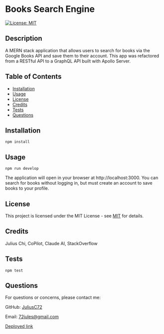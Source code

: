 # Books Search Engine
[![License: MIT](https://img.shields.io/badge/License-MIT-yellow.svg)](https://opensource.org/licenses/MIT)

## Description

A MERN stack application that allows users to search for books via the Google Books API and save them to their account. This app was refactored from a RESTful API to a GraphQL API built with Apollo Server.

## Table of Contents

- [Installation](#installation)
- [Usage](#usage)
- [License](#license)
- [Credits](#credits)
- [Tests](#tests)
- [Questions](#questions)

## Installation

```
npm install
```

## Usage

```
npm run develop
```

The application will open in your browser at http://localhost:3000. You can search for books without logging in, but must create an account to save books to your profile.

## License

This project is licensed under the MIT License - see [MIT](https://opensource.org/licenses/MIT) for details.

## Credits

Julius Chi, CoPilot, Claude AI, StackOverflow

## Tests

```
npm test
```

## Questions

For questions or concerns, please contact me:

GitHub: [JuliusC72](https://github.com/JuliusC72)

Email: [72jules@gmail.com](mailto:72jules@gmail.com)

[Deployed link](https://book-search-engine-uop4.onrender.com)
